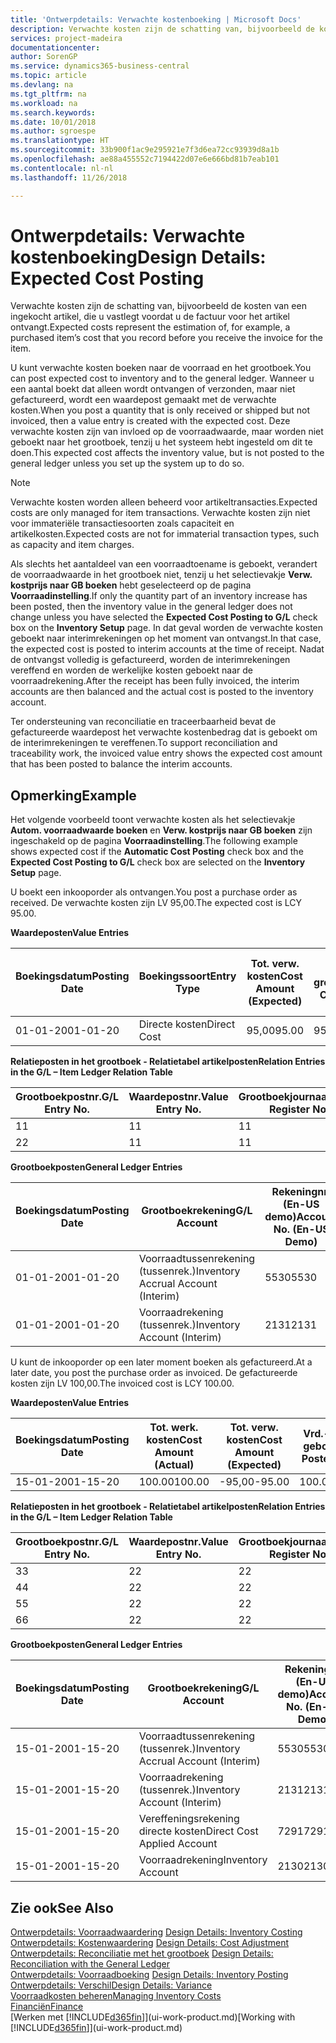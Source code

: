 ```yaml
---
title: 'Ontwerpdetails: Verwachte kostenboeking | Microsoft Docs'
description: Verwachte kosten zijn de schatting van, bijvoorbeeld de kosten van een ingekocht artikel, die u vastlegt voordat u de factuur voor het artikel ontvangt.
services: project-madeira
documentationcenter: 
author: SorenGP
ms.service: dynamics365-business-central
ms.topic: article
ms.devlang: na
ms.tgt_pltfrm: na
ms.workload: na
ms.search.keywords: 
ms.date: 10/01/2018
ms.author: sgroespe
ms.translationtype: HT
ms.sourcegitcommit: 33b900f1ac9e295921e7f3d6ea72cc93939d8a1b
ms.openlocfilehash: ae88a455552c7194422d07e6e666bd81b7eab101
ms.contentlocale: nl-nl
ms.lasthandoff: 11/26/2018

---
```

# <a name="design-details-expected-cost-posting"></a><span data-ttu-id="227bd-103">Ontwerpdetails: Verwachte kostenboeking</span><span class="sxs-lookup"><span data-stu-id="227bd-103">Design Details: Expected Cost Posting</span></span>
<span data-ttu-id="227bd-104">Verwachte kosten zijn de schatting van, bijvoorbeeld de kosten van een ingekocht artikel, die u vastlegt voordat u de factuur voor het artikel ontvangt.</span><span class="sxs-lookup"><span data-stu-id="227bd-104">Expected costs represent the estimation of, for example, a purchased item’s cost that you record before you receive the invoice for the item.</span></span>  

 <span data-ttu-id="227bd-105">U kunt verwachte kosten boeken naar de voorraad en het grootboek.</span><span class="sxs-lookup"><span data-stu-id="227bd-105">You can post expected cost to inventory and to the general ledger.</span></span> <span data-ttu-id="227bd-106">Wanneer u een aantal boekt dat alleen wordt ontvangen of verzonden, maar niet gefactureerd, wordt een waardepost gemaakt met de verwachte kosten.</span><span class="sxs-lookup"><span data-stu-id="227bd-106">When you post a quantity that is only received or shipped but not invoiced, then a value entry is created with the expected cost.</span></span> <span data-ttu-id="227bd-107">Deze verwachte kosten zijn van invloed op de voorraadwaarde, maar worden niet geboekt naar het grootboek, tenzij u het systeem hebt ingesteld om dit te doen.</span><span class="sxs-lookup"><span data-stu-id="227bd-107">This expected cost affects the inventory value, but is not posted to the general ledger unless you set up the system up to do so.</span></span>  

> [!NOTE]  
>  <span data-ttu-id="227bd-108">Verwachte kosten worden alleen beheerd voor artikeltransacties.</span><span class="sxs-lookup"><span data-stu-id="227bd-108">Expected costs are only managed for item transactions.</span></span> <span data-ttu-id="227bd-109">Verwachte kosten zijn niet voor immateriële transactiesoorten zoals capaciteit en artikelkosten.</span><span class="sxs-lookup"><span data-stu-id="227bd-109">Expected costs are not for immaterial transaction types, such as capacity and item charges.</span></span>  

 <span data-ttu-id="227bd-110">Als slechts het aantaldeel van een voorraadtoename is geboekt, verandert de voorraadwaarde in het grootboek niet, tenzij u het selectievakje **Verw. kostprijs naar GB boeken** hebt geselecteerd op de pagina **Voorraadinstelling**.</span><span class="sxs-lookup"><span data-stu-id="227bd-110">If only the quantity part of an inventory increase has been posted, then the inventory value in the general ledger does not change unless you have selected the **Expected Cost Posting to G/L** check box on the **Inventory Setup** page.</span></span> <span data-ttu-id="227bd-111">In dat geval worden de verwachte kosten geboekt naar interimrekeningen op het moment van ontvangst.</span><span class="sxs-lookup"><span data-stu-id="227bd-111">In that case, the expected cost is posted to interim accounts at the time of receipt.</span></span> <span data-ttu-id="227bd-112">Nadat de ontvangst volledig is gefactureerd, worden de interimrekeningen vereffend en worden de werkelijke kosten geboekt naar de voorraadrekening.</span><span class="sxs-lookup"><span data-stu-id="227bd-112">After the receipt has been fully invoiced, the interim accounts are then balanced and the actual cost is posted to the inventory account.</span></span>  

 <span data-ttu-id="227bd-113">Ter ondersteuning van reconciliatie en traceerbaarheid bevat de gefactureerde waardepost het verwachte kostenbedrag dat is geboekt om de interimrekeningen te vereffenen.</span><span class="sxs-lookup"><span data-stu-id="227bd-113">To support reconciliation and traceability work, the invoiced value entry shows the expected cost amount that has been posted to balance the interim accounts.</span></span>  

## <a name="example"></a><span data-ttu-id="227bd-114">Opmerking</span><span class="sxs-lookup"><span data-stu-id="227bd-114">Example</span></span>  
 <span data-ttu-id="227bd-115">Het volgende voorbeeld toont verwachte kosten als het selectievakje **Autom. voorraadwaarde boeken** en **Verw. kostprijs naar GB boeken** zijn ingeschakeld op de pagina **Voorraadinstelling**.</span><span class="sxs-lookup"><span data-stu-id="227bd-115">The following example shows expected cost if the **Automatic Cost Posting** check box and the **Expected Cost Posting to G/L** check box are selected on the **Inventory Setup** page.</span></span>  

 <span data-ttu-id="227bd-116">U boekt een inkooporder als ontvangen.</span><span class="sxs-lookup"><span data-stu-id="227bd-116">You post a purchase order as received.</span></span> <span data-ttu-id="227bd-117">De verwachte kosten zijn LV 95,00.</span><span class="sxs-lookup"><span data-stu-id="227bd-117">The expected cost is LCY 95.00.</span></span>  

 <span data-ttu-id="227bd-118">**Waardeposten**</span><span class="sxs-lookup"><span data-stu-id="227bd-118">**Value Entries**</span></span>  

|<span data-ttu-id="227bd-119">Boekingsdatum</span><span class="sxs-lookup"><span data-stu-id="227bd-119">Posting Date</span></span>|<span data-ttu-id="227bd-120">Boekingssoort</span><span class="sxs-lookup"><span data-stu-id="227bd-120">Entry Type</span></span>|<span data-ttu-id="227bd-121">Tot. verw. kosten</span><span class="sxs-lookup"><span data-stu-id="227bd-121">Cost Amount (Expected)</span></span>|<span data-ttu-id="227bd-122">Verw. kostn geboekt nr grootbk</span><span class="sxs-lookup"><span data-stu-id="227bd-122">Expected Cost Posted to G/L</span></span>|<span data-ttu-id="227bd-123">Verwachte kosten</span><span class="sxs-lookup"><span data-stu-id="227bd-123">Expected Cost</span></span>|<span data-ttu-id="227bd-124">Artikelpostnr.</span><span class="sxs-lookup"><span data-stu-id="227bd-124">Item Ledger Entry No.</span></span>|<span data-ttu-id="227bd-125">Volgnummer</span><span class="sxs-lookup"><span data-stu-id="227bd-125">Entry No.</span></span>|  
|------------------|----------------|------------------------------|----------------------------------|-------------------|---------------------------|---------------|  
|<span data-ttu-id="227bd-126">01-01-20</span><span class="sxs-lookup"><span data-stu-id="227bd-126">01-01-20</span></span>|<span data-ttu-id="227bd-127">Directe kosten</span><span class="sxs-lookup"><span data-stu-id="227bd-127">Direct Cost</span></span>|<span data-ttu-id="227bd-128">95,00</span><span class="sxs-lookup"><span data-stu-id="227bd-128">95.00</span></span>|<span data-ttu-id="227bd-129">95,00</span><span class="sxs-lookup"><span data-stu-id="227bd-129">95.00</span></span>|<span data-ttu-id="227bd-130">Ja</span><span class="sxs-lookup"><span data-stu-id="227bd-130">Yes</span></span>|<span data-ttu-id="227bd-131">1</span><span class="sxs-lookup"><span data-stu-id="227bd-131">1</span></span>|<span data-ttu-id="227bd-132">1</span><span class="sxs-lookup"><span data-stu-id="227bd-132">1</span></span>|  

 <span data-ttu-id="227bd-133">**Relatieposten in het grootboek - Relatietabel artikelposten**</span><span class="sxs-lookup"><span data-stu-id="227bd-133">**Relation Entries in the G/L – Item Ledger Relation Table**</span></span>  

|<span data-ttu-id="227bd-134">Grootboekpostnr.</span><span class="sxs-lookup"><span data-stu-id="227bd-134">G/L Entry No.</span></span>|<span data-ttu-id="227bd-135">Waardepostnr.</span><span class="sxs-lookup"><span data-stu-id="227bd-135">Value Entry No.</span></span>|<span data-ttu-id="227bd-136">Grootboekjournaalnr.</span><span class="sxs-lookup"><span data-stu-id="227bd-136">G/L Register No.</span></span>|  
|--------------------|---------------------|-----------------------|  
|<span data-ttu-id="227bd-137">1</span><span class="sxs-lookup"><span data-stu-id="227bd-137">1</span></span>|<span data-ttu-id="227bd-138">1</span><span class="sxs-lookup"><span data-stu-id="227bd-138">1</span></span>|<span data-ttu-id="227bd-139">1</span><span class="sxs-lookup"><span data-stu-id="227bd-139">1</span></span>|  
|<span data-ttu-id="227bd-140">2</span><span class="sxs-lookup"><span data-stu-id="227bd-140">2</span></span>|<span data-ttu-id="227bd-141">1</span><span class="sxs-lookup"><span data-stu-id="227bd-141">1</span></span>|<span data-ttu-id="227bd-142">1</span><span class="sxs-lookup"><span data-stu-id="227bd-142">1</span></span>|  

 <span data-ttu-id="227bd-143">**Grootboekposten**</span><span class="sxs-lookup"><span data-stu-id="227bd-143">**General Ledger Entries**</span></span>  

|<span data-ttu-id="227bd-144">Boekingsdatum</span><span class="sxs-lookup"><span data-stu-id="227bd-144">Posting Date</span></span>|<span data-ttu-id="227bd-145">Grootboekrekening</span><span class="sxs-lookup"><span data-stu-id="227bd-145">G/L Account</span></span>|<span data-ttu-id="227bd-146">Rekeningnr. (En-US demo)</span><span class="sxs-lookup"><span data-stu-id="227bd-146">Account No. (En-US Demo)</span></span>|<span data-ttu-id="227bd-147">Bedrag</span><span class="sxs-lookup"><span data-stu-id="227bd-147">Amount</span></span>|<span data-ttu-id="227bd-148">Volgnummer</span><span class="sxs-lookup"><span data-stu-id="227bd-148">Entry No.</span></span>|  
|------------------|------------------|---------------------------------|------------|---------------|  
|<span data-ttu-id="227bd-149">01-01-20</span><span class="sxs-lookup"><span data-stu-id="227bd-149">01-01-20</span></span>|<span data-ttu-id="227bd-150">Voorraadtussenrekening (tussenrek.)</span><span class="sxs-lookup"><span data-stu-id="227bd-150">Inventory Accrual Account (Interim)</span></span>|<span data-ttu-id="227bd-151">5530</span><span class="sxs-lookup"><span data-stu-id="227bd-151">5530</span></span>|<span data-ttu-id="227bd-152">-95,00</span><span class="sxs-lookup"><span data-stu-id="227bd-152">-95.00</span></span>|<span data-ttu-id="227bd-153">2</span><span class="sxs-lookup"><span data-stu-id="227bd-153">2</span></span>|  
|<span data-ttu-id="227bd-154">01-01-20</span><span class="sxs-lookup"><span data-stu-id="227bd-154">01-01-20</span></span>|<span data-ttu-id="227bd-155">Voorraadrekening (tussenrek.)</span><span class="sxs-lookup"><span data-stu-id="227bd-155">Inventory Account (Interim)</span></span>|<span data-ttu-id="227bd-156">2131</span><span class="sxs-lookup"><span data-stu-id="227bd-156">2131</span></span>|<span data-ttu-id="227bd-157">95,00</span><span class="sxs-lookup"><span data-stu-id="227bd-157">95.00</span></span>|<span data-ttu-id="227bd-158">1</span><span class="sxs-lookup"><span data-stu-id="227bd-158">1</span></span>|  

 <span data-ttu-id="227bd-159">U kunt de inkooporder op een later moment boeken als gefactureerd.</span><span class="sxs-lookup"><span data-stu-id="227bd-159">At a later date, you post the purchase order as invoiced.</span></span> <span data-ttu-id="227bd-160">De gefactureerde kosten zijn LV 100,00.</span><span class="sxs-lookup"><span data-stu-id="227bd-160">The invoiced cost is LCY 100.00.</span></span>  

 <span data-ttu-id="227bd-161">**Waardeposten**</span><span class="sxs-lookup"><span data-stu-id="227bd-161">**Value Entries**</span></span>  

|<span data-ttu-id="227bd-162">Boekingsdatum</span><span class="sxs-lookup"><span data-stu-id="227bd-162">Posting Date</span></span>|<span data-ttu-id="227bd-163">Tot. werk. kosten</span><span class="sxs-lookup"><span data-stu-id="227bd-163">Cost Amount (Actual)</span></span>|<span data-ttu-id="227bd-164">Tot. verw. kosten</span><span class="sxs-lookup"><span data-stu-id="227bd-164">Cost Amount (Expected)</span></span>|<span data-ttu-id="227bd-165">Vrd.-waarde geboekt</span><span class="sxs-lookup"><span data-stu-id="227bd-165">Cost Posted to G/L</span></span>|<span data-ttu-id="227bd-166">Verwachte kosten</span><span class="sxs-lookup"><span data-stu-id="227bd-166">Expected Cost</span></span>|<span data-ttu-id="227bd-167">Artikelpostnr.</span><span class="sxs-lookup"><span data-stu-id="227bd-167">Item Ledger Entry No.</span></span>|<span data-ttu-id="227bd-168">Volgnummer</span><span class="sxs-lookup"><span data-stu-id="227bd-168">Entry No.</span></span>|  
|------------------|----------------------------|------------------------------|-------------------------|-------------------|---------------------------|---------------|  
|<span data-ttu-id="227bd-169">15-01-20</span><span class="sxs-lookup"><span data-stu-id="227bd-169">01-15-20</span></span>|<span data-ttu-id="227bd-170">100.00</span><span class="sxs-lookup"><span data-stu-id="227bd-170">100.00</span></span>|<span data-ttu-id="227bd-171">-95,00</span><span class="sxs-lookup"><span data-stu-id="227bd-171">-95.00</span></span>|<span data-ttu-id="227bd-172">100.00</span><span class="sxs-lookup"><span data-stu-id="227bd-172">100.00</span></span>|<span data-ttu-id="227bd-173">Nee</span><span class="sxs-lookup"><span data-stu-id="227bd-173">No</span></span>|<span data-ttu-id="227bd-174">1</span><span class="sxs-lookup"><span data-stu-id="227bd-174">1</span></span>|<span data-ttu-id="227bd-175">2</span><span class="sxs-lookup"><span data-stu-id="227bd-175">2</span></span>|  

 <span data-ttu-id="227bd-176">**Relatieposten in het grootboek - Relatietabel artikelposten**</span><span class="sxs-lookup"><span data-stu-id="227bd-176">**Relation Entries in the G/L – Item Ledger Relation Table**</span></span>  

|<span data-ttu-id="227bd-177">Grootboekpostnr.</span><span class="sxs-lookup"><span data-stu-id="227bd-177">G/L Entry No.</span></span>|<span data-ttu-id="227bd-178">Waardepostnr.</span><span class="sxs-lookup"><span data-stu-id="227bd-178">Value Entry No.</span></span>|<span data-ttu-id="227bd-179">Grootboekjournaalnr.</span><span class="sxs-lookup"><span data-stu-id="227bd-179">G/L Register No.</span></span>|  
|--------------------|---------------------|-----------------------|  
|<span data-ttu-id="227bd-180">3</span><span class="sxs-lookup"><span data-stu-id="227bd-180">3</span></span>|<span data-ttu-id="227bd-181">2</span><span class="sxs-lookup"><span data-stu-id="227bd-181">2</span></span>|<span data-ttu-id="227bd-182">2</span><span class="sxs-lookup"><span data-stu-id="227bd-182">2</span></span>|  
|<span data-ttu-id="227bd-183">4</span><span class="sxs-lookup"><span data-stu-id="227bd-183">4</span></span>|<span data-ttu-id="227bd-184">2</span><span class="sxs-lookup"><span data-stu-id="227bd-184">2</span></span>|<span data-ttu-id="227bd-185">2</span><span class="sxs-lookup"><span data-stu-id="227bd-185">2</span></span>|  
|<span data-ttu-id="227bd-186">5</span><span class="sxs-lookup"><span data-stu-id="227bd-186">5</span></span>|<span data-ttu-id="227bd-187">2</span><span class="sxs-lookup"><span data-stu-id="227bd-187">2</span></span>|<span data-ttu-id="227bd-188">2</span><span class="sxs-lookup"><span data-stu-id="227bd-188">2</span></span>|  
|<span data-ttu-id="227bd-189">6</span><span class="sxs-lookup"><span data-stu-id="227bd-189">6</span></span>|<span data-ttu-id="227bd-190">2</span><span class="sxs-lookup"><span data-stu-id="227bd-190">2</span></span>|<span data-ttu-id="227bd-191">2</span><span class="sxs-lookup"><span data-stu-id="227bd-191">2</span></span>|  

 <span data-ttu-id="227bd-192">**Grootboekposten**</span><span class="sxs-lookup"><span data-stu-id="227bd-192">**General Ledger Entries**</span></span>  

|<span data-ttu-id="227bd-193">Boekingsdatum</span><span class="sxs-lookup"><span data-stu-id="227bd-193">Posting Date</span></span>|<span data-ttu-id="227bd-194">Grootboekrekening</span><span class="sxs-lookup"><span data-stu-id="227bd-194">G/L Account</span></span>|<span data-ttu-id="227bd-195">Rekeningnr. (En-US demo)</span><span class="sxs-lookup"><span data-stu-id="227bd-195">Account No. (En-US Demo)</span></span>|<span data-ttu-id="227bd-196">Bedrag</span><span class="sxs-lookup"><span data-stu-id="227bd-196">Amount</span></span>|<span data-ttu-id="227bd-197">Volgnummer</span><span class="sxs-lookup"><span data-stu-id="227bd-197">Entry No.</span></span>|  
|------------------|------------------|---------------------------------|------------|---------------|  
|<span data-ttu-id="227bd-198">15-01-20</span><span class="sxs-lookup"><span data-stu-id="227bd-198">01-15-20</span></span>|<span data-ttu-id="227bd-199">Voorraadtussenrekening (tussenrek.)</span><span class="sxs-lookup"><span data-stu-id="227bd-199">Inventory Accrual Account (Interim)</span></span>|<span data-ttu-id="227bd-200">5530</span><span class="sxs-lookup"><span data-stu-id="227bd-200">5530</span></span>|<span data-ttu-id="227bd-201">95,00</span><span class="sxs-lookup"><span data-stu-id="227bd-201">95.00</span></span>|<span data-ttu-id="227bd-202">4</span><span class="sxs-lookup"><span data-stu-id="227bd-202">4</span></span>|  
|<span data-ttu-id="227bd-203">15-01-20</span><span class="sxs-lookup"><span data-stu-id="227bd-203">01-15-20</span></span>|<span data-ttu-id="227bd-204">Voorraadrekening (tussenrek.)</span><span class="sxs-lookup"><span data-stu-id="227bd-204">Inventory Account (Interim)</span></span>|<span data-ttu-id="227bd-205">2131</span><span class="sxs-lookup"><span data-stu-id="227bd-205">2131</span></span>|<span data-ttu-id="227bd-206">-95,00</span><span class="sxs-lookup"><span data-stu-id="227bd-206">-95.00</span></span>|<span data-ttu-id="227bd-207">3</span><span class="sxs-lookup"><span data-stu-id="227bd-207">3</span></span>|  
|<span data-ttu-id="227bd-208">15-01-20</span><span class="sxs-lookup"><span data-stu-id="227bd-208">01-15-20</span></span>|<span data-ttu-id="227bd-209">Vereffeningsrekening directe kosten</span><span class="sxs-lookup"><span data-stu-id="227bd-209">Direct Cost Applied Account</span></span>|<span data-ttu-id="227bd-210">7291</span><span class="sxs-lookup"><span data-stu-id="227bd-210">7291</span></span>|<span data-ttu-id="227bd-211">-100</span><span class="sxs-lookup"><span data-stu-id="227bd-211">-100</span></span>|<span data-ttu-id="227bd-212">6</span><span class="sxs-lookup"><span data-stu-id="227bd-212">6</span></span>|  
|<span data-ttu-id="227bd-213">15-01-20</span><span class="sxs-lookup"><span data-stu-id="227bd-213">01-15-20</span></span>|<span data-ttu-id="227bd-214">Voorraadrekening</span><span class="sxs-lookup"><span data-stu-id="227bd-214">Inventory Account</span></span>|<span data-ttu-id="227bd-215">2130</span><span class="sxs-lookup"><span data-stu-id="227bd-215">2130</span></span>|<span data-ttu-id="227bd-216">100</span><span class="sxs-lookup"><span data-stu-id="227bd-216">100</span></span>|<span data-ttu-id="227bd-217">5</span><span class="sxs-lookup"><span data-stu-id="227bd-217">5</span></span>|  

## <a name="see-also"></a><span data-ttu-id="227bd-218">Zie ook</span><span class="sxs-lookup"><span data-stu-id="227bd-218">See Also</span></span>
 <span data-ttu-id="227bd-219">[Ontwerpdetails: Voorraadwaardering](design-details-inventory-costing.md) </span><span class="sxs-lookup"><span data-stu-id="227bd-219">[Design Details: Inventory Costing](design-details-inventory-costing.md) </span></span>  
 <span data-ttu-id="227bd-220">[Ontwerpdetails: Kostenwaardering](design-details-cost-adjustment.md) </span><span class="sxs-lookup"><span data-stu-id="227bd-220">[Design Details: Cost Adjustment](design-details-cost-adjustment.md) </span></span>  
 <span data-ttu-id="227bd-221">[Ontwerpdetails: Reconciliatie met het grootboek](design-details-reconciliation-with-the-general-ledger.md) </span><span class="sxs-lookup"><span data-stu-id="227bd-221">[Design Details: Reconciliation with the General Ledger](design-details-reconciliation-with-the-general-ledger.md) </span></span>  
 <span data-ttu-id="227bd-222">[Ontwerpdetails: Voorraadboeking](design-details-inventory-posting.md) </span><span class="sxs-lookup"><span data-stu-id="227bd-222">[Design Details: Inventory Posting](design-details-inventory-posting.md) </span></span>  
 [<span data-ttu-id="227bd-223">Ontwerpdetails: Verschil</span><span class="sxs-lookup"><span data-stu-id="227bd-223">Design Details: Variance</span></span>](design-details-variance.md)  
 [<span data-ttu-id="227bd-224">Voorraadkosten beheren</span><span class="sxs-lookup"><span data-stu-id="227bd-224">Managing Inventory Costs</span></span>](finance-manage-inventory-costs.md)  
 [<span data-ttu-id="227bd-225">Financiën</span><span class="sxs-lookup"><span data-stu-id="227bd-225">Finance</span></span>](finance.md)  
 <span data-ttu-id="227bd-226">[Werken met [!INCLUDE[d365fin](includes/d365fin_md.md)]](ui-work-product.md)</span><span class="sxs-lookup"><span data-stu-id="227bd-226">[Working with [!INCLUDE[d365fin](includes/d365fin_md.md)]](ui-work-product.md)</span></span>

